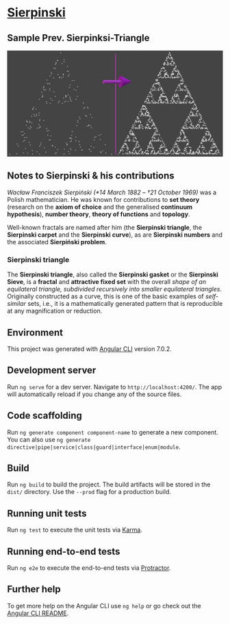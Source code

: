 # [Sierpinski](https://de.wikipedia.org/wiki/Wac%C5%82aw_Sierpi%C5%84ski)

## Sample Prev. Sierpinksi-Triangle
![Sierpinski-Triangle Sample](https://github.com/NoLogig/Sierpinski/blob/master/src/assets/Sierpinksi-Triangle.png)

## Notes to Sierpinski & his contributions
*Wacław Franciszek Sierpiński (\*14 March 1882 – †21 October 1969)*
 was a Polish mathematician. He was known for contributions to **set theory** (research on the **axiom of choice** and the generalised **continuum hypothesis**), **number theory**, **theory of functions** and **topology**.

Well-known fractals are named after him (the **Sierpinski triangle**, the **Sierpinski carpet** and the **Sierpinski curve**), as are **Sierpinski numbers** and the associated **Sierpiński problem**.

### Sierpinski triangle

The **Sierpinski triangle**, also called the **Sierpinski gasket** or the **Sierpinski Sieve**, is a **fractal** and **attractive fixed set** with the overall *shape of an equilateral triangle, subdivided recursively into smaller equilateral triangles*. Originally constructed as a curve, this is one of the basic examples of *self-similar* sets, i.e., it is a mathematically generated pattern that is reproducible at any magnification or reduction.

## Environment 
This project was generated with [Angular CLI](https://github.com/angular/angular-cli) version 7.0.2.

## Development server

Run `ng serve` for a dev server. Navigate to `http://localhost:4200/`. The app will automatically reload if you change any of the source files.

## Code scaffolding

Run `ng generate component component-name` to generate a new component. You can also use `ng generate directive|pipe|service|class|guard|interface|enum|module`.

## Build

Run `ng build` to build the project. The build artifacts will be stored in the `dist/` directory. Use the `--prod` flag for a production build.

## Running unit tests

Run `ng test` to execute the unit tests via [Karma](https://karma-runner.github.io).

## Running end-to-end tests

Run `ng e2e` to execute the end-to-end tests via [Protractor](http://www.protractortest.org/).

## Further help

To get more help on the Angular CLI use `ng help` or go check out the [Angular CLI README](https://github.com/angular/angular-cli/blob/master/README.md).
